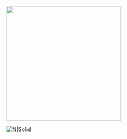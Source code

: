  <img style="margin-top:10px;" src="https://tenor.com/view/pokemon-squirtle-squad-squirtle-laugh-leader-gif-5699230.gif" width="300px">
  
 
[![N|Solid](https://icon-icons.com/icons2/1476/PNG/48/linkedin_101776.png)](https://www.linkedin.com/in/thiagobarros95/)
